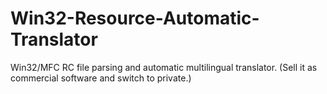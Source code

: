 # Win32-Resource-Automatic-Translator
Win32/MFC RC file parsing and automatic multilingual translator. (Sell it as commercial software and switch to private.)
